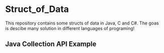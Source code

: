 # Struct_of_Data
This repository contains some structs of data in Java, C and C#. The goas is descibe many solution in different languages of programing!

<h2> Java Collection API Example </h2>
